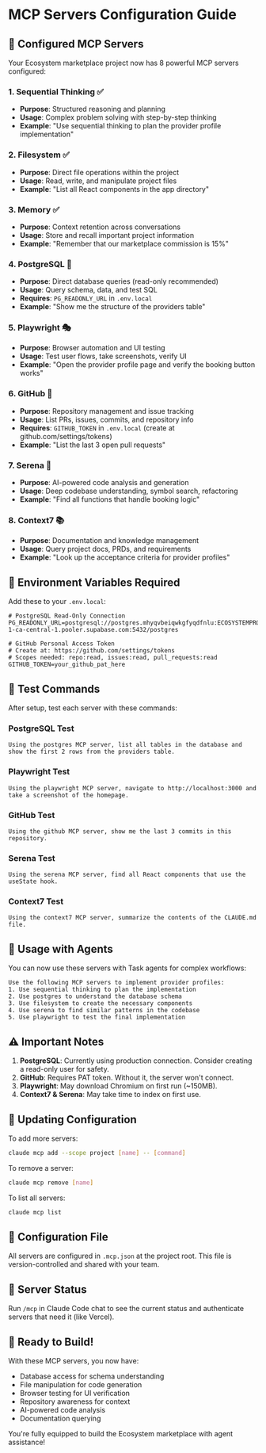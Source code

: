 # MCP Servers Configuration Guide

## 🚀 Configured MCP Servers

Your Ecosystem marketplace project now has 8 powerful MCP servers configured:

### 1. **Sequential Thinking** ✅
- **Purpose**: Structured reasoning and planning
- **Usage**: Complex problem solving with step-by-step thinking
- **Example**: "Use sequential thinking to plan the provider profile implementation"

### 2. **Filesystem** ✅
- **Purpose**: Direct file operations within the project
- **Usage**: Read, write, and manipulate project files
- **Example**: "List all React components in the app directory"

### 3. **Memory** ✅
- **Purpose**: Context retention across conversations
- **Usage**: Store and recall important project information
- **Example**: "Remember that our marketplace commission is 15%"

### 4. **PostgreSQL** 🔧
- **Purpose**: Direct database queries (read-only recommended)
- **Usage**: Query schema, data, and test SQL
- **Requires**: `PG_READONLY_URL` in `.env.local`
- **Example**: "Show me the structure of the providers table"

### 5. **Playwright** 🎭
- **Purpose**: Browser automation and UI testing
- **Usage**: Test user flows, take screenshots, verify UI
- **Example**: "Open the provider profile page and verify the booking button works"

### 6. **GitHub** 🐙
- **Purpose**: Repository management and issue tracking
- **Usage**: List PRs, issues, commits, and repository info
- **Requires**: `GITHUB_TOKEN` in `.env.local` (create at github.com/settings/tokens)
- **Example**: "List the last 3 open pull requests"

### 7. **Serena** 🤖
- **Purpose**: AI-powered code analysis and generation
- **Usage**: Deep codebase understanding, symbol search, refactoring
- **Example**: "Find all functions that handle booking logic"

### 8. **Context7** 📚
- **Purpose**: Documentation and knowledge management
- **Usage**: Query project docs, PRDs, and requirements
- **Example**: "Look up the acceptance criteria for provider profiles"

## 🔑 Environment Variables Required

Add these to your `.env.local`:

```env
# PostgreSQL Read-Only Connection
PG_READONLY_URL=postgresql://postgres.mhyqvbeiqwkgfyqdfnlu:ECOSYSTEMPROJECTAPPPASSWORD2025@aws-1-ca-central-1.pooler.supabase.com:5432/postgres

# GitHub Personal Access Token
# Create at: https://github.com/settings/tokens
# Scopes needed: repo:read, issues:read, pull_requests:read
GITHUB_TOKEN=your_github_pat_here
```

## 🧪 Test Commands

After setup, test each server with these commands:

### PostgreSQL Test
```
Using the postgres MCP server, list all tables in the database and show the first 2 rows from the providers table.
```

### Playwright Test
```
Using the playwright MCP server, navigate to http://localhost:3000 and take a screenshot of the homepage.
```

### GitHub Test
```
Using the github MCP server, show me the last 3 commits in this repository.
```

### Serena Test
```
Using the serena MCP server, find all React components that use the useState hook.
```

### Context7 Test
```
Using the context7 MCP server, summarize the contents of the CLAUDE.md file.
```

## 🎯 Usage with Agents

You can now use these servers with Task agents for complex workflows:

```
Use the following MCP servers to implement provider profiles:
1. Use sequential thinking to plan the implementation
2. Use postgres to understand the database schema
3. Use filesystem to create the necessary components
4. Use serena to find similar patterns in the codebase
5. Use playwright to test the final implementation
```

## ⚠️ Important Notes

1. **PostgreSQL**: Currently using production connection. Consider creating a read-only user for safety.
2. **GitHub**: Requires PAT token. Without it, the server won't connect.
3. **Playwright**: May download Chromium on first run (~150MB).
4. **Context7 & Serena**: May take time to index on first use.

## 🔄 Updating Configuration

To add more servers:
```bash
claude mcp add --scope project [name] -- [command]
```

To remove a server:
```bash
claude mcp remove [name]
```

To list all servers:
```bash
claude mcp list
```

## 📝 Configuration File

All servers are configured in `.mcp.json` at the project root. This file is version-controlled and shared with your team.

## 🚦 Server Status

Run `/mcp` in Claude Code chat to see the current status and authenticate servers that need it (like Vercel).

## 🎉 Ready to Build!

With these MCP servers, you now have:
- Database access for schema understanding
- File manipulation for code generation
- Browser testing for UI verification
- Repository awareness for context
- AI-powered code analysis
- Documentation querying

You're fully equipped to build the Ecosystem marketplace with agent assistance!